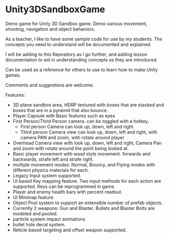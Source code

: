 # Unity3DSandboxGame
Demo game for Unity 3D Sandbox game.  Demo various movement, shooting, navigation and object behaviors.

As a teacher, I like to have some sample code for use by my students.  The concepts you need to understand will be documented and explained.

I will be adding to this Repository as I go further, and adding lesson documentation to aid in understanding concepts as they are introduced.

Can be used as a reference for others to use to learn how to make Unity games.

Comments and suggestions are welcome.

Features:

- 3D plane sandbox area, HDRP textured with boxes that are stacked and boxes that are in a pyramid that also bounce.
- Player Capsule with Basic features such as eyes
- First Person/Third Person camera. can be toggled with a hotkey.
  - First person Camera can look up, down, left and right.  
  - Third person Camera view can look up, down, left and right, with camera PAN and zoom, with rotate around player
- Overhead Camera view with look up, down, left and right, Camera Pan and zoom with rotate around the point being looked at.
- Basic player movement with wasd style movement.  forwards and backwards, strafe left and strafe right.
- multiple movement modes:  Normal, Bouncy, and Flying modes with different physics materials for each.
- Legacy Input system supported.
- UI based Key mapping feature.  Two input methods for each action are supported.  Keys can be reprogrammed in game.
- Player and enemy health bars with percent readout.
- UI Minimap feature.
- Object Pool system to support an extensible number of prefab objects.
- Currently 2 weapons:  Gun and Blaster.  Bullets and Blaster Bolts are modeled and pooled.
- particle system impact animations
- bullet hole decal system.
- Reticle based targeting and offset weapon supported.




